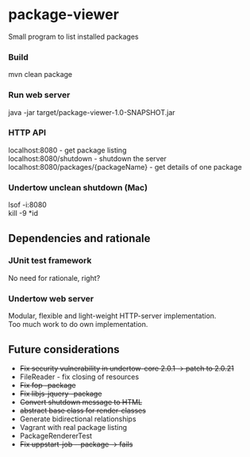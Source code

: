 # package-viewer
Small program to list installed packages

### Build
mvn clean package

### Run web server
java -jar target/package-viewer-1.0-SNAPSHOT.jar

### HTTP API
localhost:8080 - get package listing  
localhost:8080/shutdown - shutdown the server  
localhost:8080/packages/{packageName} - get details of one package

### Undertow unclean shutdown (Mac)
lsof -i:8080  
kill -9 *id

## Dependencies and rationale

### JUnit test framework
No need for rationale, right?

### Undertow web server
Modular, flexible and light-weight HTTP-server implementation.  
Too much work to do own implementation.

## Future considerations
* ~~Fix security vulnerability in undertow-core 2.0.1 -> patch to 2.0.21~~ 
* FileReader - fix closing of resources
* ~~Fix fop -package~~
* ~~Fix libjs-jquery -package~~
* ~~Convert shutdown message to HTML~~
* ~~abstract base class for render-classes~~
* Generate bidirectional relationships
* Vagrant with real package listing
* PackageRendererTest
* ~~Fix uppstart-job --package -> fails~~

